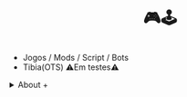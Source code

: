   <!--título-->
<div id="user-content-toc">
  <ul align="center">
    <summary><h1 style="display: inline-block">🎮🕹️</h1></summary>
</div>
     
* Jogos / Mods / Script / Bots
* Tibia(OTS) ⚠️Em testes⚠️


<!-- Presentation -->
<p>

</p>

<!-- Dropdown -->
<details>
  <summary>About +</summary>
   
##### 👾Fazendo uns jogos no RPGMaker, Unreal Engine e Unity
##### 🤖Script e Bots para TibiaCustom

</details>



<!-- GithubStats 
![VariableBee GitHub stats](https://github-readme-stats.vercel.app/api?username=faelfinger&show_icons=true&theme=gotham) -->

